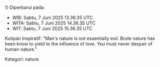 ⏰ Diperbarui pada:
- WIB: Sabtu, 7 Juni 2025 13.36.35 UTC
- WITA: Sabtu, 7 Juni 2025 14.36.35 UTC
- WIT: Sabtu, 7 Juni 2025 15.36.35 UTC

Kutipan Inspiratif:
"Man's nature is not essentially evil. Brute nature has been know to yield to the influence of love. You must never despair of human nature."


Kategori: nature

